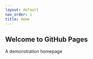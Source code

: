 ```yaml
---
layout: default
nav_order: 1
title: Home
---
```



## Welcome to GitHub Pages

A demonstration homepage
